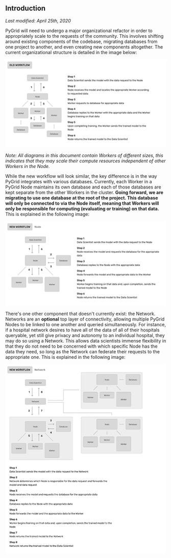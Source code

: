 ## Introduction

_Last modified: April 25th, 2020_

PyGrid will need to undergo a major organizational refactor in order to appropriately scale to the requests of the community. This involves shifting around existing components of the codebase, migrating databases from one project to another, and even creating new components altogether. The current organizational structure is detailed in the image below:

![Old Workflow](../images/old-workflow.png)

_Note: All diagrams in this document contain Workers of different sizes, this indicates that they may scale their compute resources independent of other Workers in the Node._

While the new workflow will look similar, the key difference is in the way PyGrid integrates with various databases. Currently, each Worker in a PyGrid Node maintains its own database and each of those databases are kept separate from the other Workers in the cluster. **Going forward, we are migrating to use one database at the root of the project. This database will only be connected to via the Node itself, meaning that Workers will only be responsible for computing (evaluating or training) on that data.** This is explained in the following image:

![New Workflow - Node](../images/new-workflow-node.png)

There's one other component that doesn't currently exist: the Network. Networks are an **optional** top layer of connectivity, allowing multiple PyGrid Nodes to be linked to one another and queried simultaneously. For instance, if a hospital network desires to have all of the data of all of their hospitals queryable, yet still give privacy and autonomy to an individual hospital, they may do so using a Network. This allows data scientists immense flexibility in that they do not need to be concerned with which specific Node has the data they need, so long as the Network can federate their requests to the appropriate one. This is explained in the following image:

![New Workflow - Network](../images/new-workflow-network.png)
